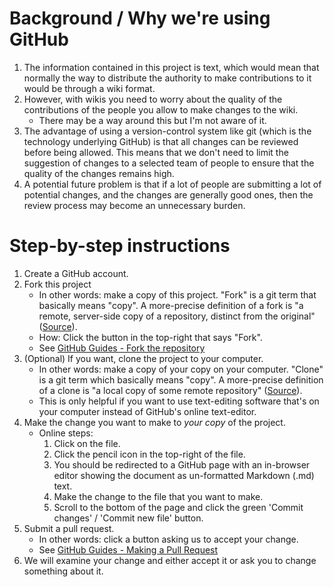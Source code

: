 # Background / Why we're using GitHub
1. The information contained in this project is text, which would mean that normally the way to distribute the authority to make contributions to it would be through a wiki format.
1. However, with wikis you need to worry about the quality of the contributions of the people you allow to make changes to the wiki.
    - There may be a way around this but I'm not aware of it.
1. The advantage of using a version-control system like git (which is the technology underlying GitHub) is that all changes can be reviewed before being allowed. This means that we don't need to limit the suggestion of changes to a selected team of people to ensure that the quality of the changes remains high.
1. A potential future problem is that if a lot of people are submitting a lot of potential changes, and the changes are generally good ones, then the review process may become an unnecessary burden.

# Step-by-step instructions
1. Create a GitHub account.
1. Fork this project
    - In other words: make a copy of this project. "Fork" is a git term that basically means "copy". A more-precise definition of a fork is "a remote, server-side copy of a repository, distinct from the original" ([Source](https://www.atlassian.com/blog/git/git-branching-and-forking-in-the-enterprise-why-fork)).
    - How: Click the button in the top-right that says "Fork".
    - See [GitHub Guides - Fork the repository](https://guides.github.com/activities/forking/#fork)
1. (Optional) If you want, clone the project to your computer.
    - In other words: make a copy of your copy on your computer. "Clone" is a git term which basically means "copy". A more-precise definition of a clone is "a local copy of some remote repository" ([Source](https://www.atlassian.com/blog/git/git-branching-and-forking-in-the-enterprise-why-fork)).
    - This is only helpful if you want to use text-editing software that's on your computer instead of GitHub's online text-editor.
1. Make the change you want to make to *your copy* of the project.
    - Online steps:
        1. Click on the file.
        1. Click the pencil icon in the top-right of the file.
        1. You should be redirected to a GitHub page with an in-browser editor showing the document as un-formatted Markdown (.md) text.
        1. Make the change to the file that you want to make.
        1. Scroll to the bottom of the page and click the green 'Commit changes' / 'Commit new file' button.
1. Submit a pull request.
    - In other words: click a button asking us to accept your change.
    - See [GitHub Guides - Making a Pull Request](https://guides.github.com/activities/forking/#making-a-pull-request)
1. We will examine your change and either accept it or ask you to change something about it.
